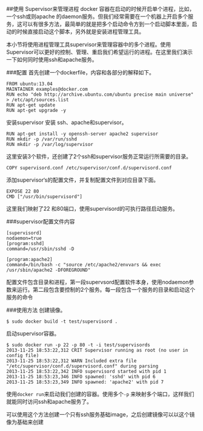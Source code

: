 ##使用 Supervisor来管理进程
docker 容器在启动的时候开启单个进程，比如，一个ssh或则apache 的daemon服务。但我们经常需要在一个机器上开启多个服务，这可以有很多方法，最简单的就是把多个启动命令方到一个启动脚本里面，启动的时候直接启动这个脚本，另外就是安装进程管理工具。

本小节将使用进程管理工具supervisor来管理容器中的多个进程。使用Supervisor可以更好的控制、管理、重启我们希望运行的进程。在这里我们演示一下如何同时使用ssh和apache服务。

###配置
首先创建一个dockerfile，内容和各部分的解释如下。
```
FROM ubuntu:13.04
MAINTAINER examples@docker.com
RUN echo "deb http://archive.ubuntu.com/ubuntu precise main universe" > /etc/apt/sources.list
RUN apt-get update
RUN apt-get upgrade -y
```

安装supervisor
安装 ssh、apache和supervisor。
```
RUN apt-get install -y openssh-server apache2 supervisor
RUN mkdir -p /var/run/sshd
RUN mkdir -p /var/log/supervisor
```

这里安装3个软件，还创建了2个ssh和supervisor服务正常运行所需要的目录。
```
COPY supervisord.conf /etc/supervisor/conf.d/supervisord.conf
```
添加supervisor‘s的配置文件，并复制配置文件到对应目录下面。

```
EXPOSE 22 80
CMD ["/usr/bin/supervisord"]
```
这里我们映射了22 和80端口，使用supervisord的可执行路径启动服务。


###supervisor配置文件内容
```
[supervisord]
nodaemon=true
[program:sshd]
command=/usr/sbin/sshd -D

[program:apache2]
command=/bin/bash -c "source /etc/apache2/envvars && exec /usr/sbin/apache2 -DFOREGROUND"
```
配置文件包含目录和进程，第一段supervsord配置软件本身，使用nodaemon参数来运行。第二段包含要控制的2个服务。每一段包含一个服务的目录和启动这个服务的命令

###使用方法
创建镜像。
```
$ sudo docker build -t test/supervisord .
```
启动supervisor容器。
```
$ sudo docker run -p 22 -p 80 -t -i test/supervisords
2013-11-25 18:53:22,312 CRIT Supervisor running as root (no user in config file)
2013-11-25 18:53:22,312 WARN Included extra file "/etc/supervisor/conf.d/supervisord.conf" during parsing
2013-11-25 18:53:22,342 INFO supervisord started with pid 1
2013-11-25 18:53:23,346 INFO spawned: 'sshd' with pid 6
2013-11-25 18:53:23,349 INFO spawned: 'apache2' with pid 7
```
使用`docker run`来启动我们创建的容器。使用多个`-p` 来映射多个端口，这样我们就能同时访问ssh和apache服务了。

可以使用这个方法创建一个只有ssh服务基础image，之后创建镜像可以以这个镜像为基础来创建
